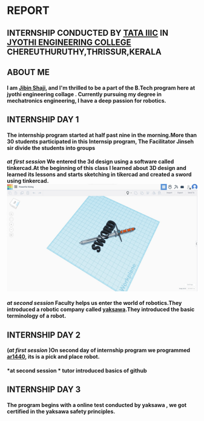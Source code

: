 #  REPORT 
## INTERNSHIP CONDUCTED BY [TATA IIIC](https://github.com/jibin2005/internship-2024/blob/main/Screenshot%202024-01-28%20140235.png) IN [JYOTHI ENGINEERING COLLEGE](jyothi-engineering-college-thrissur-ho-thrissur-engineering-colleges-wq6ah2e4aa.JPG) CHEREUTHURUTHY,THRISSUR,KERALA



## ABOUT ME 
#### I am [Jibin Shaji](IMG-20231113-WA0018.jpg), and I'm thrilled to be a part of the B.Tech program here at jyothi engineering collage . Currently pursuing my degree in mechatronics engineering, I have a deep passion for robotics.




## INTERNSHIP DAY 1
#### The internship program started at half past nine in the morning.More than 30 students participated in this Internsip program, The Facilitator Jinseh sir divide the students into groups
####  *at first session* We entered the 3d design using a software called tinkercad.At the beginning of this class I learned about 3D design and  learned its lessons and starts sketching in tikercad and created a sword using tinkercad.![](https://github.com/jibin2005/internship-2024/blob/main/Screenshot%202024-01-28%20143330.jpg%20-%20Copy.jpg)
#### *at second session* Faculty helps us enter the world of robotics.They introduced a robotic company called [yaksawa](https://github.com/jibin2005/internship-2024/blob/main/Screenshot%202024-01-28%20202537.png).They introduced the basic terminology of a robot.



## **INTERNSHIP DAY 2** 
#### (*at first session* )On second day of internship program we programmed [ar1440](https://github.com/jibin2005/internship-2024/blob/main/WhatsApp%20Image%202024-01-25%20at%205.04.30%20PM.jpeg), its is a pick and place robot.
#### *at second session * tutor introduced basics of github




## **INTERNSHIP DAY 3**
#### The program begins with a online test conducted by yaksawa , we got certified in the yaksawa safety principles.![]()

















 














